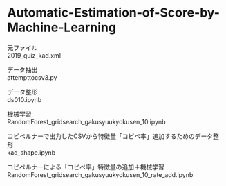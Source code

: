 # Automatic-Estimation-of-Score-by-Machine-Learning

元ファイル  
2019_quiz_kad.xml

データ抽出  
attempttocsv3.py

データ整形  
ds010.ipynb  

機械学習  
RandomForest_gridsearch_gakusyuukyokusen_10.ipynb  

コピペルナーで出力したCSVから特徴量「コピペ率」追加するためのデータ整形  
kad_shape.ipynb

コピペルナーによる「コピペ率」特徴量の追加＋機械学習    
RandomForest_gridsearch_gakusyuukyokusen_10_rate_add.ipynb
